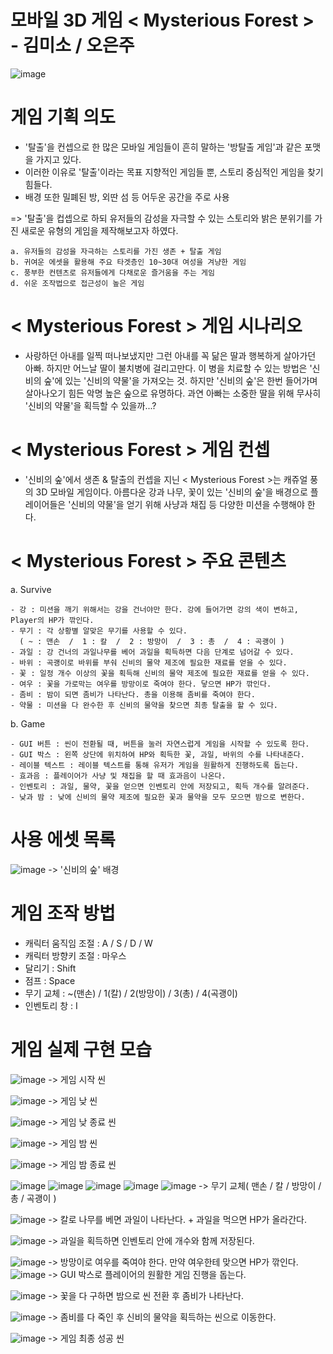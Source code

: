 # 모바일 3D 게임 < Mysterious Forest > - 김미소 / 오은주
![image](https://user-images.githubusercontent.com/84313631/120946461-903ec300-c777-11eb-9e0b-cd53dc3c8b2c.png)


# 게임 기획 의도

- '탈출'을 컨셉으로 한 많은 모바일 게임들이 흔히 말하는 '방탈출 게임'과 같은 포맷을 가지고 있다.
- 이러한 이유로 '탈출'이라는 목표 지향적인 게임들 뿐, 스토리 중심적인 게임을 찾기 힘들다.
- 배경 또한 밀폐된 방, 외딴 섬 등 어두운 공간을 주로 사용
 
 => '탈출'을 컵셉으로 하되 유저들의 감성을 자극할 수 있는 스토리와 밝은 분위기를 가진 
    새로운 유형의 게임을 제작해보고자 하였다.
    
    a. 유저들의 감성을 자극하는 스토리를 가진 생존 + 탈출 게임
    b. 귀여운 에셋을 활용해 주요 타겟층인 10~30대 여성을 겨냥한 게임
    c. 풍부한 컨텐츠로 유저들에게 다채로운 즐거움을 주는 게임
    d. 쉬운 조작법으로 접근성이 높은 게임
    
   
# < Mysterious Forest > 게임 시나리오

- 사랑하던 아내를 일찍 떠나보냈지만 그런 아내를 꼭 닮은 딸과 행복하게 살아가던 아빠. 하지만 어느날 딸이 불치병에 걸리고만다. 이 병을 치료할 수 있는 방법은 '신비의 숲'에 있는 '신비의 약물'을 가져오는 것.
하지만 '신비의 숲'은 한번 들어가며 살아나오기 힘든 악명 높은 숲으로 유명하다.
과연 아빠는 소중한 딸을 위해 무사히 '신비의 약물'을 획득할 수 있을까...?


# < Mysterious Forest > 게임 컨셉

- '신비의 숲'에서 생존 &  탈출의 컨셉을 지닌 < Mysterious Forest >는 캐쥬얼 풍의 3D 모바일 게임이다.
   아름다운 강과 나무, 꽃이 있는 '신비의 숲'을 배경으로 플레이어들은 '신비의 약물'을 얻기 위해 사냥과 채집 등 다양한 미션을 수행해야 한다.
   
   
 # < Mysterious Forest > 주요 콘텐츠
   
   a. Survive
   
   
    - 강 : 미션을 깨기 위해서는 강을 건너야만 한다. 강에 들어가면 강의 색이 변하고, Player의 HP가 깎인다.
    - 무기 : 각 상황별 알맞은 무기를 사용할 수 있다.
      ( ~ : 맨손  /  1 : 칼  /  2 : 방망이  /  3 : 총  /  4 : 곡괭이 )
    - 과일 : 강 건너의 과일나무를 베어 과일을 획득하면 다음 단계로 넘어갈 수 있다.
    - 바위 : 곡괭이로 바위를 부숴 신비의 물약 제조에 필요한 재료를 얻을 수 있다.
    - 꽃 : 일정 개수 이상의 꽃을 획득해 신비의 물약 제조에 필요한 재료를 얻을 수 있다.
    - 여우 : 꽃을 가로막는 여우를 방망이로 죽여야 한다. 닿으면 HP가 깎인다. 
    - 좀비 : 밤이 되면 좀비가 나타난다. 총을 이용해 좀비를 죽여야 한다.
    - 약물 : 미션을 다 완수한 후 신비의 물약을 찾으면 최종 탈출을 할 수 있다.

    
  b. Game
  
  
    - GUI 버튼 : 씬이 전환될 때, 버튼을 눌러 자연스럽게 게임을 시작할 수 있도록 한다.
    - GUI 박스 : 왼쪽 상단에 위치하여 HP와 획득한 꽃, 과일, 바위의 수를 나타내준다.
    - 레이블 텍스트 : 레이블 텍스트를 통해 유저가 게임을 원활하게 진행하도록 돕는다.
    - 효과음 : 플레이어가 사냥 및 채집을 할 때 효과음이 나온다.
    - 인벤토리 : 과일, 물약, 꽃을 얻으면 인벤토리 안에 저장되고, 획득 개수를 알려준다.
    - 낮과 밤 : 낮에 신비의 물약 제조에 필요한 꽃과 물약을 모두 모으면 밤으로 변한다.
    
 # 사용 에셋 목록
 ![image](https://user-images.githubusercontent.com/84313631/121824770-90940c80-cce9-11eb-9785-a98b54dc7722.png) -> '신비의 숲' 배경

 
 
 # 게임 조작 방법
 
 * 캐릭터 움직임 조절 : A / S / D / W
 * 캐릭터 방향키 조절 : 마우스
 * 달리기 : Shift
 * 점프 : Space
 * 무기 교체 : ~(맨손) / 1(칼) / 2(방망이) / 3(총) / 4(곡괭이)
 * 인벤토리 창 : I
 
# 게임 실제 구현 모습
 
![image](https://user-images.githubusercontent.com/84313631/121805518-8db40000-cc86-11eb-82cd-bb495772cbb9.png)  -> 게임 시작 씬

![image](https://user-images.githubusercontent.com/84313631/121805542-ac19fb80-cc86-11eb-866e-ca8b0565d513.png) -> 게임 낮 씬

![image](https://user-images.githubusercontent.com/84313631/121805589-c653d980-cc86-11eb-9ba0-d7edf1e4518d.png) -> 게임 낮 종료 씬

![image](https://user-images.githubusercontent.com/84313631/121805577-c0f68f00-cc86-11eb-8b8c-5164c885af68.png) -> 게임 밤 씬

![image](https://user-images.githubusercontent.com/84313631/121805601-d2d83200-cc86-11eb-941d-3bc126732dc5.png) -> 게임 밤 종료 씬

![image](https://user-images.githubusercontent.com/84313631/121805665-04e99400-cc87-11eb-8c04-cbeb87b1c1f1.png)
![image](https://user-images.githubusercontent.com/84313631/121805668-07e48480-cc87-11eb-8df8-f8fe01dcd05b.png)
![image](https://user-images.githubusercontent.com/84313631/121805672-0adf7500-cc87-11eb-88f5-b2518db6da9b.png)
![image](https://user-images.githubusercontent.com/84313631/121805675-0d41cf00-cc87-11eb-82a3-de08b4e91a4b.png)
![image](https://user-images.githubusercontent.com/84313631/121805681-0fa42900-cc87-11eb-8cfd-54e47f853c12.png) 
-> 무기 교체( 맨손 / 칼 / 방망이 / 총 / 곡괭이 )

![image](https://user-images.githubusercontent.com/84313631/121805723-5560f180-cc87-11eb-976a-20c80a166efa.png) -> 칼로 나무를 베면 과일이 나타난다. + 과일을 먹으면 HP가 올라간다.

![image](https://user-images.githubusercontent.com/84313631/121805734-614cb380-cc87-11eb-8bcb-2aa5658d119d.png) -> 과일을 획득하면 인벤토리 안에 개수와 함께 저장된다.

![image](https://user-images.githubusercontent.com/84313631/121805776-96590600-cc87-11eb-967d-98f7168f9d14.png) -> 방망이로 여우를 죽여야 한다. 만약 여우한테 맞으면 HP가 깎인다.  
![image](https://user-images.githubusercontent.com/84313631/121805812-c2748700-cc87-11eb-83a6-8b86225d3ffd.png) -> GUI 박스로 플레이어의 원활한 게임 진행을 돕는다.

![image](https://user-images.githubusercontent.com/84313631/121805848-fa7bca00-cc87-11eb-9296-fdf6d03bcd66.png) -> 꽃을 다 구하면 밤으로 씬 전환 후 좀비가 나타난다.

![image](https://user-images.githubusercontent.com/84313631/121805909-4fb7db80-cc88-11eb-8fe9-6e67ceba0939.png) -> 좀비를 다 죽인 후 신비의 물약을 획득하는 씬으로 이동한다.

![image](https://user-images.githubusercontent.com/84313631/121805995-d4a2f500-cc88-11eb-8ef9-8340d43f2803.png) -> 게임 최종 성공 씬

